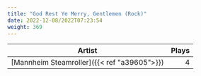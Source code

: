 ```yaml
---
title: "God Rest Ye Merry, Gentlemen (Rock)"
date: 2022-12-08/2022T07:23:54
weight: 369
---
```




 Artist | Plays 
----- | -----:
[Mannheim Steamroller]({{< ref "a39605">}}) | 4
